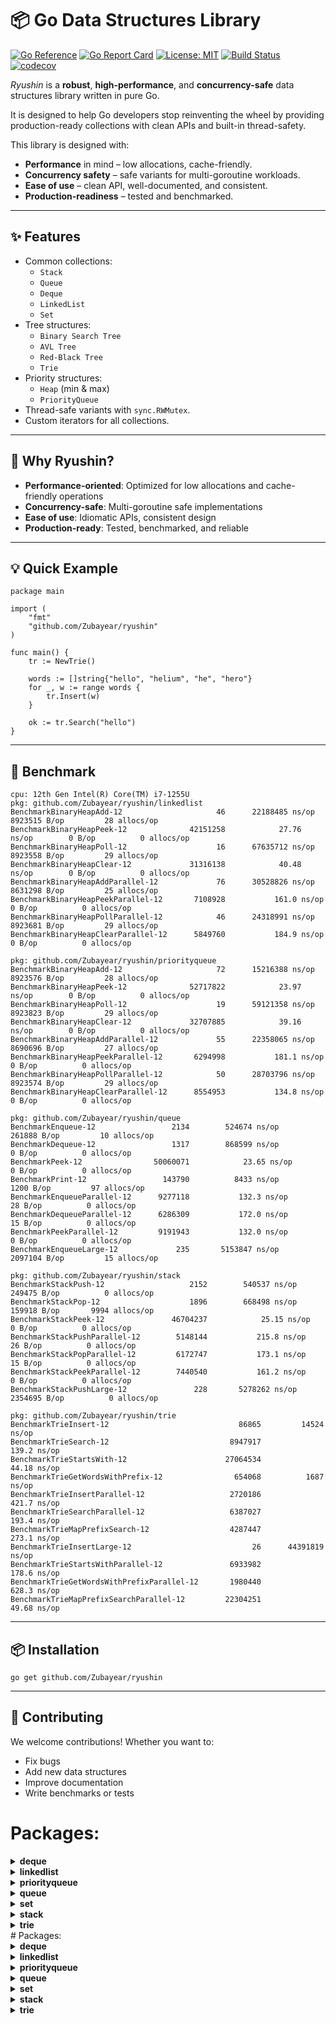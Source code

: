 # 📦 Go Data Structures Library

[![Go Reference](https://pkg.go.dev/badge/github.com/Zubayear/sonic.svg)](https://pkg.go.dev/github.com/Zubayear/sonic)
[![Go Report Card](https://goreportcard.com/badge/github.com/Zubayear/sonic)](https://goreportcard.com/report/github.com/Zubayear/sonic)
[![License: MIT](https://img.shields.io/badge/License-MIT-yellow.svg)](LICENSE)
[![Build Status](https://github.com/Zubayear/sonic/actions/workflows/go.yml/badge.svg)](https://github.com/Zubayear/sonic/actions)
[![codecov](https://codecov.io/gh/Zubayear/sonic/branch/main/graph/badge.svg)](https://codecov.io/gh/Zubayear/sonic)

*Ryushin* is a **robust**, **high-performance**, and **concurrency-safe** data structures library written in pure Go.

It is designed to help Go developers stop reinventing the wheel by providing production-ready collections with clean APIs and built-in thread-safety.

This library is designed with:
- **Performance** in mind – low allocations, cache-friendly.
- **Concurrency safety** – safe variants for multi-goroutine workloads.
- **Ease of use** – clean API, well-documented, and consistent.
- **Production-readiness** – tested and benchmarked.

---

## ✨ Features

- Common collections:
  - `Stack`
  - `Queue`
  - `Deque`
  - `LinkedList`
  - `Set`
- Tree structures:
  - `Binary Search Tree`
  - `AVL Tree`
  - `Red-Black Tree`
  - `Trie`
- Priority structures:
  - `Heap` (min & max)
  - `PriorityQueue`
- Thread-safe variants with `sync.RWMutex`.
- Custom iterators for all collections.

---
## 🚀 Why Ryushin?
- **Performance-oriented**: Optimized for low allocations and cache-friendly operations
- **Concurrency-safe**: Multi-goroutine safe implementations
- **Ease of use**: Idiomatic APIs, consistent design
- **Production-ready**: Tested, benchmarked, and reliable

---
## 💡 Quick Example
```
package main

import (
    "fmt"
    "github.com/Zubayear/ryushin"
)

func main() {
    tr := NewTrie()

	words := []string{"hello", "helium", "he", "hero"}
	for _, w := range words {
		tr.Insert(w)
	}
	
	ok := tr.Search("hello")
}
```

---
## 💪 Benchmark
```
cpu: 12th Gen Intel(R) Core(TM) i7-1255U
pkg: github.com/Zubayear/ryushin/linkedlist
BenchmarkBinaryHeapAdd-12              	      46	  22188485 ns/op	 8923515 B/op	      28 allocs/op
BenchmarkBinaryHeapPeek-12             	42151258	        27.76 ns/op	       0 B/op	       0 allocs/op
BenchmarkBinaryHeapPoll-12             	      16	  67635712 ns/op	 8923558 B/op	      29 allocs/op
BenchmarkBinaryHeapClear-12            	31316138	        40.48 ns/op	       0 B/op	       0 allocs/op
BenchmarkBinaryHeapAddParallel-12      	      76	  30528826 ns/op	 8631298 B/op	      25 allocs/op
BenchmarkBinaryHeapPeekParallel-12     	 7108928	       161.0 ns/op	       0 B/op	       0 allocs/op
BenchmarkBinaryHeapPollParallel-12     	      46	  24318991 ns/op	 8923681 B/op	      29 allocs/op
BenchmarkBinaryHeapClearParallel-12    	 5849760	       184.9 ns/op	       0 B/op	       0 allocs/op

pkg: github.com/Zubayear/ryushin/priorityqueue
BenchmarkBinaryHeapAdd-12              	      72	  15216388 ns/op	 8923576 B/op	      28 allocs/op
BenchmarkBinaryHeapPeek-12             	52717822	        23.97 ns/op	       0 B/op	       0 allocs/op
BenchmarkBinaryHeapPoll-12             	      19	  59121358 ns/op	 8923823 B/op	      29 allocs/op
BenchmarkBinaryHeapClear-12            	32707885	        39.16 ns/op	       0 B/op	       0 allocs/op
BenchmarkBinaryHeapAddParallel-12      	      55	  22358065 ns/op	 8690696 B/op	      27 allocs/op
BenchmarkBinaryHeapPeekParallel-12     	 6294998	       181.1 ns/op	       0 B/op	       0 allocs/op
BenchmarkBinaryHeapPollParallel-12     	      50	  28703796 ns/op	 8923574 B/op	      29 allocs/op
BenchmarkBinaryHeapClearParallel-12    	 8554953	       134.8 ns/op	       0 B/op	       0 allocs/op

pkg: github.com/Zubayear/ryushin/queue
BenchmarkEnqueue-12            	    2134	    524674 ns/op	  261888 B/op	      10 allocs/op
BenchmarkDequeue-12            	    1317	    868599 ns/op	       0 B/op	       0 allocs/op
BenchmarkPeek-12               	50060071	        23.65 ns/op	       0 B/op	       0 allocs/op
BenchmarkPrint-12              	  143790	      8433 ns/op	    1200 B/op	      97 allocs/op
BenchmarkEnqueueParallel-12    	 9277118	       132.3 ns/op	      28 B/op	       0 allocs/op
BenchmarkDequeueParallel-12    	 6286309	       172.0 ns/op	      15 B/op	       0 allocs/op
BenchmarkPeekParallel-12       	 9191943	       132.0 ns/op	       0 B/op	       0 allocs/op
BenchmarkEnqueueLarge-12       	     235	   5153847 ns/op	 2097104 B/op	      15 allocs/op

pkg: github.com/Zubayear/ryushin/stack
BenchmarkStackPush-12            	    2152	    540537 ns/op	  249475 B/op	       0 allocs/op
BenchmarkStackPop-12             	    1896	    668498 ns/op	  159918 B/op	    9994 allocs/op
BenchmarkStackPeek-12            	46704237	        25.15 ns/op	       0 B/op	       0 allocs/op
BenchmarkStackPushParallel-12    	 5148144	       215.8 ns/op	      26 B/op	       0 allocs/op
BenchmarkStackPopParallel-12     	 6172747	       173.1 ns/op	      15 B/op	       0 allocs/op
BenchmarkStackPeekParallel-12    	 7440540	       161.2 ns/op	       0 B/op	       0 allocs/op
BenchmarkStackPushLarge-12       	     228	   5278262 ns/op	 2354695 B/op	       0 allocs/op

pkg: github.com/Zubayear/ryushin/trie
BenchmarkTrieInsert-12                        	   86865	     14524 ns/op
BenchmarkTrieSearch-12                        	 8947917	       139.2 ns/op
BenchmarkTrieStartsWith-12                    	27064534	        44.18 ns/op
BenchmarkTrieGetWordsWithPrefix-12            	  654068	      1687 ns/op
BenchmarkTrieInsertParallel-12                	 2720186	       421.7 ns/op
BenchmarkTrieSearchParallel-12                	 6387027	       193.4 ns/op
BenchmarkTrieMapPrefixSearch-12               	 4287447	       273.1 ns/op
BenchmarkTrieInsertLarge-12                   	      26	  44391819 ns/op
BenchmarkTrieStartsWithParallel-12            	 6933982	       178.6 ns/op
BenchmarkTrieGetWordsWithPrefixParallel-12    	 1980440	       628.3 ns/op
BenchmarkTrieMapPrefixSearchParallel-12       	22304251	        49.68 ns/op
```
---

## 📦 Installation
```
go get github.com/Zubayear/ryushin
```
---
## 🤝 Contributing
We welcome contributions! Whether you want to:
- Fix bugs
- Add new data structures
- Improve documentation
- Write benchmarks or tests
# Packages:

<details>
	<summary> <strong> deque </strong> </summary>	

---

##### Functions:

1. [`NewDeque`](./deque/deque.go#L16):  NewDeque returns a new, empty Deque[T] backed by a doubly linked list. The returned deque is ready to use immediately. Time Complexity: O(1) Concurrency: Safe for concurrent use by multiple goroutines.

---
##### Types

1. [`Deque`](./deque/deque.go#L8): No description provided.


---
</details><details>
	<summary> <strong> linkedlist </strong> </summary>	

---

##### Functions:

1. [`NewLinkedList`](./linkedlist/linked_list.go#L34):  NewLinkedList initializes and returns a new empty doubly linked list.
2. [`NewListNode`](./linkedlist/linked_list.go#L18):  NewListNode creates a new node with the given value.

---
##### Types

1. [`DoublyLinkedList`](./linkedlist/linked_list.go#L27): No description provided.

2. [`ListNode`](./linkedlist/linked_list.go#L12): No description provided.


---
</details><details>
	<summary> <strong> priorityqueue </strong> </summary>	

---

##### Functions:

1. [`NewBinaryHeap`](./priorityqueue/binary_heap.go#L21):  NewBinaryHeap creates and returns a new empty BinaryHeap.

---
##### Types

1. [`BinaryHeap`](./priorityqueue/binary_heap.go#L15): No description provided.


---
</details><details>
	<summary> <strong> queue </strong> </summary>	

---

##### Functions:

1. [`NewQueue`](./queue/queue.go#L20):  NewQueue creates and returns a new queue with an initial capacity of 16. Time Complexity: O(1)

---
##### Types

1. [`Queue`](./queue/queue.go#L12): No description provided.


---
</details><details>
	<summary> <strong> set </strong> </summary>	

---

##### Functions:

1. [`NewUnorderedSet`](./set/unordered_set.go#L13):  NewUnorderedSet creates and returns a new instance of UnorderedSet.

---
##### Types

1. [`UnorderedSet`](./set/unordered_set.go#L7): No description provided.


---
</details><details>
	<summary> <strong> stack </strong> </summary>	

---

##### Functions:

1. [`NewStack`](./stack/stack.go#L17):  NewStack initializes a new stack with default capacity of 16.

---
##### Types

1. [`Stack`](./stack/stack.go#L10): No description provided.


---
</details><details>
	<summary> <strong> trie </strong> </summary>	

---

##### Functions:

1. [`NewTrie`](./trie/trie.go#L31):  NewTrie creates and returns an empty Trie.
2. [`NewTrieNode`](./trie/trie.go#L18):  NewTrieNode creates and returns a new Trie node.

---
##### Types

1. [`Node`](./trie/trie.go#L12): No description provided.

2. [`Pair`](./trie/trie.go#L173): No description provided.

3. [`Trie`](./trie/trie.go#L24): No description provided.


---
</details>
# Packages:

<details>
	<summary> <strong> deque </strong> </summary>	

---

##### Functions:

1. [`NewDeque`](./deque/deque.go#L16):  NewDeque returns a new, empty Deque[T] backed by a doubly linked list. The returned deque is ready to use immediately. Time Complexity: O(1) Concurrency: Safe for concurrent use by multiple goroutines.

---
##### Types

1. [`Deque`](./deque/deque.go#L8): No description provided.


---
</details><details>
	<summary> <strong> linkedlist </strong> </summary>	

---

##### Functions:

1. [`NewLinkedList`](./linkedlist/linked_list.go#L34):  NewLinkedList initializes and returns a new empty doubly linked list.
2. [`NewListNode`](./linkedlist/linked_list.go#L18):  NewListNode creates a new node with the given value.

---
##### Types

1. [`DoublyLinkedList`](./linkedlist/linked_list.go#L27): No description provided.

2. [`ListNode`](./linkedlist/linked_list.go#L12): No description provided.


---
</details><details>
	<summary> <strong> priorityqueue </strong> </summary>	

---

##### Functions:

1. [`NewBinaryHeap`](./priorityqueue/binary_heap.go#L21):  NewBinaryHeap creates and returns a new empty BinaryHeap.

---
##### Types

1. [`BinaryHeap`](./priorityqueue/binary_heap.go#L15): No description provided.


---
</details><details>
	<summary> <strong> queue </strong> </summary>	

---

##### Functions:

1. [`NewQueue`](./queue/queue.go#L20):  NewQueue creates and returns a new queue with an initial capacity of 16. Time Complexity: O(1)

---
##### Types

1. [`Queue`](./queue/queue.go#L12): No description provided.


---
</details><details>
	<summary> <strong> set </strong> </summary>	

---

##### Functions:

1. [`NewUnorderedSet`](./set/unordered_set.go#L13):  NewUnorderedSet creates and returns a new instance of UnorderedSet.

---
##### Types

1. [`UnorderedSet`](./set/unordered_set.go#L7): No description provided.


---
</details><details>
	<summary> <strong> stack </strong> </summary>	

---

##### Functions:

1. [`NewStack`](./stack/stack.go#L17):  NewStack initializes a new stack with default capacity of 16.

---
##### Types

1. [`Stack`](./stack/stack.go#L10): No description provided.


---
</details><details>
	<summary> <strong> trie </strong> </summary>	

---

##### Functions:

1. [`NewTrie`](./trie/trie.go#L31):  NewTrie creates and returns an empty Trie.
2. [`NewTrieNode`](./trie/trie.go#L18):  NewTrieNode creates and returns a new Trie node.

---
##### Types

1. [`Node`](./trie/trie.go#L12): No description provided.

2. [`Pair`](./trie/trie.go#L173): No description provided.

3. [`Trie`](./trie/trie.go#L24): No description provided.


---
</details>
